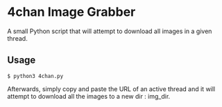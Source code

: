 # 4chan Image Grabber
A small Python script that will attempt to download all images in a given thread.

## Usage
```
$ python3 4chan.py
```

Afterwards, simply copy and paste the URL of an active thread and it will attempt to download all the images to a new dir : img_dir.
